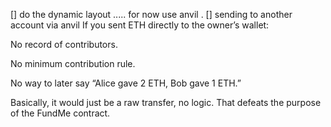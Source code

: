 [] do the dynamic layout ..... for now use anvil .
[] sending to another account via anvil
If you sent ETH directly to the owner’s wallet:

No record of contributors.

No minimum contribution rule.

No way to later say “Alice gave 2 ETH, Bob gave 1 ETH.”

Basically, it would just be a raw transfer, no logic.
That defeats the purpose of the FundMe contract.
